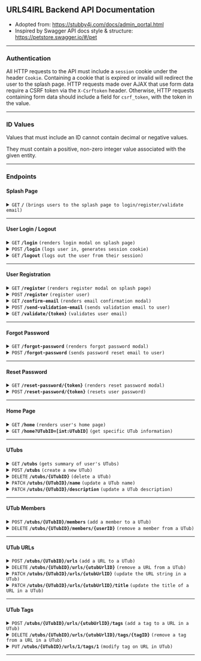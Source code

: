 ## URLS4IRL Backend API Documentation

- Adopted from: https://stubby4j.com/docs/admin_portal.html
- Inspired by Swagger API docs style & structure: https://petstore.swagger.io/#/pet

------------------------------------------------------------------------------------------

### Authentication

All HTTP requests to the API must include a `session` cookie under the header `Cookie`. Containing a cookie that is expired or invalid
will redirect the user to the splash page. HTTP requests made over AJAX that use form data require a CSRF token via the `X-Csrftoken` header.
Otherwise, HTTP requests containing form data should include a field for `csrf_token`, with the token in the value.

------------------------------------------------------------------------------------------

### ID Values

Values that must include an ID cannot contain decimal or negative values.

They must contain a positive, non-zero integer value associated with the given entity.

------------------------------------------------------------------------------------------

### Endpoints

#### Splash Page

<details>
 <summary><code>GET</code> <code><b>/</b></code> <code>(brings users to the splash page to login/register/validate email)</code></summary>

##### Responses

> | http code     | content-type | response  | details |
> |---------------|-----------------------------------|-----------|---------------------------------------------------------|
> | `200`         | `text/html;charset=utf−8` | `Renders the splash page to the user.` | Splash page shown to user. |
> | `302`         | `text/html;charset=utf−8`         | `Redirects user to the /home page.` | User already logged in and email validated. Redirects user to /home page and renders it. |
> | `405`         | `text/html;charset=utf−8`         | None | Invalid HTTP method. |

##### Example cURL

> ```bash
> curl -X GET \
>  https://urls4irl.app/ \
> ```

</details>

------------------------------------------------------------------------------------------

#### User Login / Logout

<details>
 <summary><code>GET</code> <code><b>/login</b></code> <code>(renders login modal on splash page)</code></summary>

##### Responses

> | http code     | content-type                      | response  | details |
> |---------------|-----------------------------------|-----------|---------------------------------------------------------|
> | `200`         | `text/html;charset=utf−8`         | `Register form HTML passed as response.` | Frontend takes HTML and renders in register modal. |
> | `302`         | `text/html;charset=utf−8`         | `Redirects user and renders the email confirmation modal to the user.` | If user logged in but not email validated. |
> | `302`         | `text/html;charset=utf−8`         | `Redirects user to the /home page.` | User already logged in and email validated. Redirects user to /home page and renders it. |
> | `405`         | `text/html;charset=utf−8`         | None | Invalid HTTP method. |

##### Example cURL

> ```bash
> curl -X GET \
>  https://urls4irl.app/login \
> ```

</details>

<details>
 <summary><code>POST</code> <code><b>/login</b></code> <code>(logs user in, generates session cookie)</code></summary>

##### Request Payload

Payload content-type should be `application/x-www-form-urlencoded; charset=utf−8`.

Required form data:
> ```
> username: %username%
> password: %password%
> csrf_token: %csrf_token%
> ```

##### Responses

> | http code     | content-type                      | response  | details |
> |---------------|-----------------------------------|-----------|---------------------------------------------------------|
> | `200`         | `text/html;charset=utf−8`         | `Provides URL to user home page.` | On successful login, sends user to their home page, and generates a session cookie for them. |
> | `400`         | `application/json`                | `See below.` | Form errors within login form. |
> | `401`         | `application/json`                | `See below.` | User has not email validated. |
> | `405`         | `text/html;charset=utf−8`         | None | Invalid HTTP method. |

###### 400 HTTP Code Response Body - Example

Invalid form data sent with the request.

> ```json
> {
>     "status": "Failure",
>     "message": "Unable to login user.",
>     "errorCode": 2,
>     "errors": [ 
>       "username": ["This field is required."],
>       "password": ["This field is required."]
>     ]
> }
> ```

###### 401 HTTP Code Response Body - Example

> ```json
> {
>     "status": "Failure",
>     "message": "An account already exists with that information but the email has not been validated.",
>     "errorCode": 1,
> }
> ```

##### Example cURL

> ```bash
> curl -X POST \
>  https://urls4irl.app/login \
>  -H 'Content-Type: application/x-www-form-urlencoded' \
>  -H 'Cookie: YOUR_COOKIE' \
>  --data-urlencode 'username=USERNAME' \
>  --data-urlencode 'password=PASSWORD' \
>  --data-urlencode 'csrf_token=CSRF_TOKEN'
> ```

</details>

<details>
 <summary><code>GET</code> <code><b>/logout</b></code> <code>(logs out the user from their session)</code></summary>

##### Responses

> | http code     | content-type                      | response  | details |
> |---------------|-----------------------------------|-----------|---------------------------------------------------------|
> | `302`         | `text/html;charset=utf−8`         | `Redirects user to splash page.` | Redirects user to the splash page and removes their session. |
> | `405`         | `text/html;charset=utf−8`         | None | Invalid HTTP method. |

##### Example cURL

> ```bash
> curl -X GET \
>  https://urls4irl.app/logout \
> ```

</details>

------------------------------------------------------------------------------------------

#### User Registration

<details>
 <summary><code>GET</code> <code><b>/register</b></code> <code>(renders register modal on splash page)</code></summary>

##### Responses

> | http code     | content-type                      | response  | details |
> |---------------|-----------------------------------|-----------|---------------------------------------------------------|
> | `200`         | `text/html;charset=utf−8`         | `Register form HTML passed as response.` | Frontend takes HTML and renders in register modal. |
> | `302`         | `text/html;charset=utf−8`         | `Redirects user and renders the email confirmation modal to the user.` | If user logged in but not email validated. |
> | `302`         | `text/html;charset=utf−8`         | `Redirects user to the /home page.` | User already logged in and email validated. Redirects user to /home page and renders it. |
> | `405`         | `text/html;charset=utf−8`         | None | Invalid HTTP method. |

##### Example cURL

> ```bash
> curl -X GET \
>  https://urls4irl.app/register \
> ```

</details>

<details>
 <summary><code>POST</code> <code><b>/register</b></code> <code>(register user)</code></summary>

##### Request Payload

Payload content-type should be `application/x-www-form-urlencoded; charset=utf−8`.

Required form data:
> ```
> username: %username%
> email: %email%
> confirmEmail: %confirm email%
> password: %password%
> confirmPassword: %confirm password%
> csrf_token: %csrf_token%
> ```

##### Responses

> | http code     | content-type                      | response  | details |
> |---------------|-----------------------------------|-----------|---------------------------------------------------------|
> | `201`         | `text/html;charset=utf−8`         | `Renders HTML for email validation modal.` | Once a user is registered, they must be email validated. |
> | `400`         | `application/json`                | `See below.` | Form errors within registration form. |
> | `401`         | `application/json`                | `See below.` | User has already created this account but not email validated. |
> | `405`         | `text/html;charset=utf−8`         | None | Invalid HTTP method. |

###### 400 HTTP Code Response Body - Example

Invalid form data sent with the request.

> ```json
> {
>     "status": "Failure",
>     "message": "Unable to register user.",
>     "errorCode": 2,
>     "errors": [ 
>       "username": ["That username is already taken. Please choose another."],
>       "email": ["This field is required."]
>     ]
> }
> ```

###### 401 HTTP Code Response Body - Example

> ```json
> {
>     "status": "Failure",
>     "message": "An account already exists with that information but the email has not been validated.",
>     "errorCode": 1,
> }
> ```

##### Example cURL

> ```bash
> curl -X POST \
>  https://urls4irl.app/register \
>  -H 'Content-Type: application/x-www-form-urlencoded' \
>  -H 'Cookie: YOUR_COOKIE' \
>  --data-urlencode 'email=EMAIL' \
>  --data-urlencode 'confirmEmail=EMAIL' \
>  --data-urlencode 'username=USERNAME' \
>  --data-urlencode 'password=PASSWORD' \
>  --data-urlencode 'confirmPassword=PASSWORD'
>  --data-urlencode 'csrf_token=CSRF_TOKEN'
> ```

</details>

<details>
 <summary><code>GET</code> <code><b>/confirm-email</b></code> <code>(renders email confirmation modal)</code></summary>

##### Responses

> | http code     | content-type                      | response  | details |
> |---------------|-----------------------------------|-----------|---------------------------------------------------------|
> | `200`         | `text/html;charset=utf−8`         | `Renders HTML for email validation modal.` | Renders the modal to email validate, if user is logged in but not email validated. |
> | `302`         | `text/html;charset=utf−8`         | `Redirects and renders HTML for splash page.` | User has not made an account to confirm an email for. |
> | `302`         | `text/html;charset=utf−8`         | `Redirects user to the /home page.` | User already logged in and email validated. Redirects user to /home page and renders it. |
> | `405`         | `text/html;charset=utf−8`         | None | Invalid HTTP method. |

##### Example cURL

> ```bash
> curl -X GET \
>  https://urls4irl.app/confirm-email \
>  -H 'Cookie: YOUR_COOKIE' \
> ```

</details>

<details>
 <summary><code>POST</code> <code><b>/send-validation-email</b></code> <code>(sends validation email to user)</code></summary>

##### Responses

> | http code     | content-type                      | response  | details |
> |---------------|-----------------------------------|-----------|---------------------------------------------------------|
> | `200`         | `application/json`                | `See below.` | Email sent to user for validation. |
> | `302`         | `text/html;charset=utf−8`         | `Redirects user to the /home page.` | User already logged in and email validated. Redirects user to /home page and renders it. |
> | `400`         | `application/json`                | `See below.` | Error sending email to given address. |
> | `400`         | `application/json`                | `See below.` | Error with Mailjet service. |
> | `404`         | `text/html;charset=utf−8`         | None | User to send email to does not exist. |
> | `405`         | `text/html;charset=utf−8`         | None | Invalid HTTP method. |
> | `429`         | `application/json`                | `See below.` | Too many attempts in an hour, or request done in the past minute. |

###### 200 HTTP Code Response Body - Example

> ```json
> {
>     "status": "Success",
>     "message": "Email sent!",
> }
> ```

###### 400 HTTP Code Response Body - Example

> ```json
> {
>     "status": "Failure",
>     "message": "Email could not be sent.",
>     "errorCode": 3
> }
> ```

###### 400 HTTP Code Response Body - Example

> ```json
> {
>     "status": "Failure",
>     "message": "Error with Mailjet service.",
>     "errorCode": 4
> }
> ```

###### 429 HTTP Code Response Body - Example

> ```json
> {
>     "status": "Failure",
>     "message": "Too many attempts, please wait 1 hour",
>     "errorCode": 1,
> }
> ```

###### 429 HTTP Code Response Body - Example

> ```json
> {
>     "status": "Failure",
>     "message": "4 attempts left, please wait 1 minute before sending another email.",
>     "errorCode": 2,
> }
> ```


##### Example cURL

> ```bash
> curl -X POST \
>  https://urls4irl.app/send-validation-email \
>  -H 'Content-Type: application/x-www-form-urlencoded' \
>  -H 'Cookie: YOUR_COOKIE' \
>  --data-urlencode 'csrf_token=CSRF_TOKEN'
> ```

</details>

<details>
 <summary><code>GET</code> <code><b>/validate/{token}</b></code> <code>(validates user email)</code></summary>

##### Parameters

> | name   |  type      | data type      | description                                          |
> |--------|------------|----------------|------------------------------------------------------|
> | `token` |  required  | string | The JWT that is unique to the user validating their email |

##### Responses

> | http code     | content-type                      | response  | details |
> |---------------|-----------------------------------|-----------|---------------------------------------------------------|
> | `302`         | `text/html;charset=utf−8`         | `Redirects user to the /home page.` | User has been email validated. Redirects user to /home page and renders it. |
> | `400`         | `text/html;charset=utf−8`         | `Renders splash page and email validation modal.` | Token expired. Token has been reset. |
> | `404`         | `text/html;charset=utf−8`         | None | Email validation or user for this token does not exist. |
> | `405`         | `text/html;charset=utf−8`         | None | Invalid HTTP method. |

##### Example cURL

> ```bash
> curl -X GET \
>  https://urls4irl.app/validate/123456789ABCDEFGH 
> ```

</details>

------------------------------------------------------------------------------------------

#### Forgot Password

<details>
 <summary><code>GET</code> <code><b>/forgot-password</b></code> <code>(renders forgot password modal)</code></summary>

##### Responses

> | http code     | content-type                      | response  | details |
> |---------------|-----------------------------------|-----------|---------------------------------------------------------|
> | `200`         | `text/html;charset=utf−8`         | `Renders forgot-password modal.` | Displays the forgot password modal to the user. |
> | `302`         | `text/html;charset=utf−8`         | `Redirects and renders HTML for splash page.` | User has not validated their email. |
> | `302`         | `text/html;charset=utf−8`         | `Redirects user to the /home page.` | User already logged in and email validated. Redirects user to /home page and renders it. |
> | `405`         | `text/html;charset=utf−8`         | None | Invalid HTTP method. |

##### Example cURL

> ```bash
> curl -X GET \
>  https://urls4irl.app/forgot-password \
>  -H 'Cookie: YOUR_COOKIE' \
> ```

</details>

<details>
 <summary><code>POST</code> <code><b>/forgot-password</b></code> <code>(sends password reset email to user)</code></summary>

##### Request Payload

Payload content-type should be `application/x-www-form-urlencoded; charset=utf−8`.

Required form data:
> ```
> email: %email%
> csrf_token: %csrf_token%
> ```

##### Responses

> | http code     | content-type                      | response  | details |
> |---------------|-----------------------------------|-----------|---------------------------------------------------------|
> | `200`         | `application/json`                | `See below` | Assuming the email was found in the database and was already validated, a reset-password email is sent. |
> | `400`         | `application/json`                | `See below` | Error with Mailjet service. |
> | `401`         | `application/json`                | `See below` | Error in the form data user sent. |
> | `404`         | `application/json`                | `See below` | Unexpected error occurred processing forgot password. |
> | `405`         | `text/html;charset=utf−8`         | None | Invalid HTTP method. |

###### 200 HTTP Code Response Body

To not indicate to the user whether a given email or account already exists, the 200 HTTP response is sent even if an invalid 
or missing email is provided. However, the reset-password email is only sent if the email is validated and exists within the database.

> ```json
> {
>     "status": "Success",
>     "message": "If you entered a valid email, you should receive a reset password link soon."
> }
> ```

###### 400 HTTP Code Response Body - Example

> ```json
> {
>     "status": "Failure",
>     "message": "Error with Mailjet service.",
>     "errorCode": 3
> }
> ```

###### 401 HTTP Code Response Body

> ```json
> {
>     "status": "Failure",
>     "message": "Email is not valid.",
>     "errors": [
>         "email": ["Invalid email address".],
>     ],
>     "errorCode": 1
> }
> ```

###### 404 HTTP Code Response Body

> ```json
> {
>     "status": "Failure",
>     "message": "Something went wrong.",
>     "errorCode": 2
> }
> ```

##### Example cURL

> ```bash
> curl -X POST \
>  https://urls4irl.app/forgot-password \
>  -H 'Content-Type: application/x-www-form-urlencoded' \
>  -H 'Cookie: YOUR_COOKIE' \
>  --data-urlencode 'email=EMAIL'
>  --data-urlencode 'csrf_token=CSRF_TOKEN'
> ```

</details>

------------------------------------------------------------------------------------------

#### Reset Password

<details>
 <summary><code>GET</code> <code><b>/reset-password/{token}</b></code> <code>(renders reset password modal)</code></summary>

##### Parameters

> | name   |  type      | data type      | description                                          |
> |--------|------------|----------------|------------------------------------------------------|
> | `token` |  required  | string | The JWT that is unique to the user resetting their password |

##### Responses

> | http code     | content-type                      | response  | details |
> |---------------|-----------------------------------|-----------|---------------------------------------------------------|
> | `200`         | `text/html;charset=utf−8`         | `Renders reset-password modal.` | Displays the reset password modal to the user. |
> | `302`         | `text/html;charset=utf−8`         | `Redirects and renders HTML for splash page.` | Token expired. |
> | `404`         | `text/html;charset=utf−8`         | None | Invalid token, invalid user, user not email authenticated. |
> | `405`         | `text/html;charset=utf−8`         | None | Invalid HTTP method. |

##### Example cURL

> ```bash
> curl -X GET \
>  https://urls4irl.app/reset-password/123456789ABCDEFGH \
> ```

</details>

<details>
 <summary><code>POST</code> <code><b>/reset-password/{token}</b></code> <code>(resets user password)</code></summary>

##### Parameters

> | name   |  type      | data type      | description                                          |
> |--------|------------|----------------|------------------------------------------------------|
> | `token` |  required  | string | The JWT that is unique to the user resetting their password |

##### Request Payload

Payload content-type should be `application/x-www-form-urlencoded; charset=utf−8`.

Required form data:
> ```
> newPassword: %new_password%
> confirmNewPassword: %confirm_new_password%
> csrf_token: %csrf_token%
> ```

##### Responses

> | http code     | content-type                      | response  | details |
> |---------------|-----------------------------------|-----------|---------------------------------------------------------|
> | `200`         | `application/json`                | `See below` | Password successfully reset. |
> | `400`         | `application/json`                | `See below` | Password and confirm password must be identical . |
> | `404`         | `application/json`                | `See below` | Unexpected error occurred processing reset password. |
> | `405`         | `text/html;charset=utf−8`         | None | Invalid HTTP method. |

###### 200 HTTP Code Response Body

> ```json
> {
>     "status": "Success",
>     "message": "Password reset."
> }
> ```

###### 400 HTTP Code Response Body - Example

> ```json
> {
>     "status": "Failure",
>     "message": "Could not reset the password.",
>     "errors": [
>         "confirmNewPassword": ["Passwords are not identical."],
>     ],
>     "errorCode": 1
> }
> ```

###### 404 HTTP Code Response Body

> ```json
> {
>     "status": "Failure",
>     "message": "Something went wrong.",
>     "errorCode": 2
> }
> ```

##### Example cURL

> ```bash
> curl -X POST \
>  https://urls4irl.app/reset-password/ABCDEFGH123456789 \
>  -H 'Content-Type: application/x-www-form-urlencoded' \
>  -H 'Cookie: YOUR_COOKIE' \
>  --data-urlencode 'newPassword=PASSWORD'
>  --data-urlencode 'confirmNewPassword=PASSWORD'
>  --data-urlencode 'csrf_token=CSRF_TOKEN'
> ```

</details>

------------------------------------------------------------------------------------------

#### Home Page

<details>
 <summary><code>GET</code> <code><b>/home</b></code> <code>(renders user's home page)</code></summary>

##### Responses

> | http code     | content-type                      | response  | details |
> |---------------|-----------------------------------|-----------|---------------------------------------------------------|
> | `200`         | `text/html;charset=utf−8`         | `Renders user's home page, with below JSON embedded.` | Displays the user's home page, with selectable UTubs. |
> | `302`         | `text/html;charset=utf−8`         | `Redirects and renders HTML for splash page.` | User not email authenticated or not logged in. |
> | `404`         | `text/html;charset=utf−8`         | None | Unknown error occurred. |
> | `405`         | `text/html;charset=utf−8`         | None | Invalid HTTP method. |

###### 200 HTTP Code JSON Included in HTML Body

The HTML body on a 200 response contains the following JSON.

> ```json
> [
>     {
>         "id": 1,
>         "name": "utub2"
>     },
>     {
>         "id": 2,
>         "name": "utub1"
>     }
> ]
> ```

##### Example cURL

> ```bash
> curl -X GET \
>  https://urls4irl.app/home \
>  -H 'Cookie: YOUR_COOKIE' \
> ```

</details>
<details>
 <summary><code>GET</code> <code><b>/home?UTubID=[int:UTubID]</b></code> <code>(get specific UTub information)</code></summary>

##### Parameters

> | name   |  type      | data type      | description                                          |
> |--------|------------|----------------|------------------------------------------------------|
> | `UTubID` |  required  | int ($int64) | The unique ID of the requested UTub |

##### Responses

> | http code     | content-type                      | response  | details |
> |---------------|-----------------------------------|-----------|---------------------------------------------------------|
> | `200`         | `application/json`                | `See below.` | Successful retrieval of individual UTub data. |
> | `302`         | `text/html;charset=utf−8`         | `Redirects and renders HTML for splash page.` | User not email authenticated or not logged in. |
> | `404`         | `text/html;charset=utf−8`         | None | Could not find associated UTub, or user not in requested UTub. |
> | `405`         | `text/html;charset=utf−8`         | None | Invalid HTTP method. |

###### 200 HTTP Code Response Body

> ```json
> {
>     "id": 1,
>     "name": "My UTub",
>     "createdByUserID": 1, 
>     "isCreator": false,
>     "createdAt": "04/04/2024 04:04:04",
>     "description": "Here lies the description",
>     "members": [
>         {
>             "id": 1,
>             "username": "member1"
>         },
>         {
>             "id": 2,
>             "username": "member2"
>         }
>     ],
>     "urls": [
>         {
>             "utubUrlID": 1,
>             "urlString": "https://urls4irl.app",
>             "urlTagIDs": [1, 2, 3],
>             "canDelete": true,           // Can only delete if UTub creator, or adder of URL  
>             "urlTitle": "Title for URL",
>         },
>         {
>             "utubUrlID": 2,
>             "urlString": "https://www.github.com",
>             "urlTagIDs": [2, 3],
>             "canDelete": false,             
>             "urlTitle": "Title for URL",
>         }
>     ],
>     "tags": [
>         {
>             "id": 1,
>             "tagString": "funny",
>         },
>         {
>             "id": 2,
>             "tagString": "nice",
>         },
>         {
>             "id": 3,
>             "tagString": "helpful",
>         }
>     ]
> }
> ```

##### Example cURL

> ```bash
> curl -X GET \
>  https://urls4irl.app/home?UTubID=1 \
>  -H 'Cookie: YOUR_COOKIE' \
> ```

</details>

------------------------------------------------------------------------------------------

#### UTubs

<details>
 <summary><code>GET</code> <code><b>/utubs</b></code> <code>(gets summary of user's UTubs)</code></summary>

##### Responses

> | http code     | content-type                      | response  | details |
> |---------------|-----------------------------------|-----------|---------------------------------------------------------|
> | `200`         | `application/json`                | `See below.` | Returns summary of user's UTubs in JSON format. |
> | `302`         | `text/html;charset=utf−8`         | `Redirects and renders HTML for splash page.` | User not email authenticated or not logged in. |
> | `404`         | `text/html;charset=utf−8`         | None | Unknown error occurred. |
> | `405`         | `text/html;charset=utf−8`         | None | Invalid HTTP method. |

###### 200 HTTP Code Response Body

> ```json
> [
>     {
>         "id": 1,
>         "name": "utub2"
>     },
>     {
>         "id": 2,
>         "name": "utub1"
>     }
> ]
> ```

##### Example cURL

> ```bash
> curl -X GET \
>  https://urls4irl.app/utubs \
>  -H 'Cookie: YOUR_COOKIE' \
> ```

</details>

<details>
 <summary><code>POST</code> <code><b>/utubs</b></code> <code>(create a new UTub)</code></summary>

##### Request Payload

Payload content-type should be `application/x-www-form-urlencoded; charset=utf−8`.

Required form data:
> ```
> utubName: %NewUTubName%
> utubDescription: %UTubDescription%
> csrf_token: %csrf_token%
> ```

##### Responses

> | http code     | content-type                      | response  | details |
> |---------------|-----------------------------------|-----------|---------------------------------------------------------|
> | `200`         | `application/json`                | `See below.` | Successfully added a new UTub. |
> | `302`         | `text/html;charset=utf−8`         | `Redirects and renders HTML for splash page.` | User not email authenticated or not logged in. |
> | `400`         | `application/json`                | `See below.` | Form errors in making the new UTub. |
> | `404`         | `application/json`                | `See below.` | Unable to process the form. |
> | `404`         | `text/html;charset=utf−8`         | None | Unknown error occurred. |
> | `405`         | `text/html;charset=utf−8`         | None | Invalid HTTP method. |

###### 200 HTTP Code Response Body

> ```json
> {
>     "status": "Success",
>     "utubID": 1,
>     "utubName": "UTub 1",
>     "utubDescription": "My first UTub",
>     "utubCreatorID": 1,
> }
> ```

###### 400/404 HTTP Code Response Body

Invalid form data sent with the request.

> ```json
> {
>     "status": "Failure",
>     "message": "Unable to make a UTub with that information.",
>     "errorCode": 1,
>     "errors": {
>         "utubName": ["This field is required."],
>     },
> }
> ```

###### 404 HTTP Code Response Body

> ```json
> {
>     "status": "Failure",
>     "message": "Unable to make a UTub with that information.",
>     "errorCode": 2,
> }
> ```

##### Example cURL

> ```bash
> curl -X POST \
>  https://urls4irl.app/utubs \
>  -H 'Content-Type: application/x-www-form-urlencoded' \
>  -H 'Cookie: YOUR_COOKIE' \
>  --data-urlencode 'utubName=UTub Name'
>  --data-urlencode 'utubDescription=UTub Description'
>  --data-urlencode 'csrf_token=CSRF_TOKEN'
> ```

</details>
<details>
 <summary><code>DELETE</code> <code><b>/utubs/{UTubID}</b></code> <code>(delete a UTub)</code></summary>

##### Parameters

> | name   |  type      | data type      | description                                          |
> |--------|------------|----------------|------------------------------------------------------|
> | `UTubID` |  required  | int ($int64) | The unique ID of the UTub to delete |

##### Responses

> | http code     | content-type                      | response  | details |
> |---------------|-----------------------------------|-----------|---------------------------------------------------------|
> | `200`         | `application/json`                | `See below.` | Successfully deleted a UTub. |
> | `302`         | `text/html;charset=utf−8`         | `Redirects and renders HTML for splash page.` | User not email authenticated or not logged in. |
> | `403`         | `application/json`                | `See below.` | User must be creator of UTub to delete UTub. |
> | `404`         | `text/html;charset=utf−8`         | None | Unable to find UTub. |
> | `405`         | `text/html;charset=utf−8`         | None | Invalid HTTP method. |

###### 200 HTTP Code Response Body

> ```json
> {
>     "status": "Success",
>     "message": "UTub deleted.",
>     "utubID": 1,
>     "utubName": "UTub 1",
>     "utubDescription": "My first UTub"
> }
> ```

###### 403 HTTP Code Response Body

> ```json
> {
>     "status": "Failure",
>     "message": "Not authorized.",
> }
> ```

##### Example cURL

> ```bash
> curl -X DELETE \
>  https://urls4irl.app/utubs/1 \
>  -H 'Cookie: YOUR_COOKIE' \
> ```

</details>
<details>
 <summary><code>PATCH</code> <code><b>/utubs/{UTubID}/name</b></code> <code>(update a UTub name)</code></summary>

##### Parameters

> | name   |  type      | data type      | description                                          |
> |--------|------------|----------------|------------------------------------------------------|
> | `UTubID` |  required  | int ($int64) | The unique ID of the UTub to update |

##### Request Payload

Payload content-type should be `application/x-www-form-urlencoded; charset=utf−8`.

Required form data:
> ```
> utubName: %NewUTubName%
> csrf_token: %csrf_token%
> ```

##### Responses

> | http code     | content-type                      | response  | details |
> |---------------|-----------------------------------|-----------|---------------------------------------------------------|
> | `200`         | `application/json`                | `See below.` | Successfully modified a UTub name. |
> | `302`         | `text/html;charset=utf−8`         | `Redirects and renders HTML for splash page.` | User not email authenticated or not logged in. |
> | `400`         | `application/json`                | `See below.` | Form errors when processing new UTub name. |
> | `403`         | `application/json`                | `See below.` | User must be creator of UTub to modify UTub. |
> | `404`         | `application/json`                | `See below.` | Unable to process the form. |
> | `404`         | `text/html;charset=utf−8`         | None | Unable to find UTub. |
> | `405`         | `text/html;charset=utf−8`         | None | Invalid HTTP method. |

###### 200 HTTP Code Response Body

> ```json
> {
>     "status": "Success",
>     "utubID": 1,
>     "utubName": "New UTub Name",
> }
> ```

###### 400 HTTP Code Response Body

Invalid form data sent with the request.

> ```json
> {
>     "status": "Failure",
>     "message": "Unable to modify UTub name.",
>     "errorCode": 2,
>     "errors": {
>         "name": ["This field is required."],
>     },
> }
> ```

###### 403 HTTP Code Response Body

> ```json
> {
>     "status": "Failure",
>     "message": "Not authorized.",
>     "errorCode": 1
> }
> ```

###### 404 HTTP Code Response Body

> ```json
> {
>     "status": "Failure",
>     "message": "Unable to modify UTub name.",
>     "errorCode": 3,
> }
> ```

##### Example cURL

> ```bash
> curl -X PATCH \
>  https://urls4irl.app/utubs/1/name \
>  -H 'Content-Type: application/x-www-form-urlencoded' \
>  -H 'Cookie: YOUR_COOKIE' \
>  --data-urlencode 'name=UTub Name'
>  --data-urlencode 'csrf_token=CSRF_TOKEN'
> ```

</details>
<details>
 <summary><code>PATCH</code> <code><b>/utubs/{UTubID}/description</b></code> <code>(update a UTub description)</code></summary>

##### Parameters

> | name   |  type      | data type      | description                                          |
> |--------|------------|----------------|------------------------------------------------------|
> | `UTubID` |  required  | int ($int64) | The unique ID of the UTub to update |

##### Request Payload

Payload content-type should be `application/x-www-form-urlencoded; charset=utf−8`.

Required form data:
> ```
> utubDescription: %NewUTubDescription%
> csrf_token: %csrf_token%
> ```

##### Responses

> | http code     | content-type                      | response  | details |
> |---------------|-----------------------------------|-----------|---------------------------------------------------------|
> | `200`         | `application/json`                | `See below.` | Successfully modified the UTub description. |
> | `302`         | `text/html;charset=utf−8`         | `Redirects and renders HTML for splash page.` | User not email authenticated or not logged in. |
> | `400`         | `application/json`                | `See below.` | Form errors when processing new UTub description. |
> | `403`         | `application/json`                | `See below.` | User must be creator of UTub to modify UTub. |
> | `404`         | `application/json`                | `See below.` | Unable to process the form. |
> | `404`         | `text/html;charset=utf−8`         | None | Unable to find UTub. |
> | `405`         | `text/html;charset=utf−8`         | None | Invalid HTTP method. |

###### 200 HTTP Code Response Body

> ```json
> {
>     "status": "Success",
>     "utubID": 1,
>     "utubDescription": "My first UTub"
> }
> ```

###### 400 HTTP Code Response Body

Indicates a missing form field in the payload content.

> ```json
> {
>     "status": "Failure",
>     "message": "Unable to modify UTub description.",
>     "errorCode": 2,
> }
> ```

###### 400 HTTP Code Response Body

Invalid form data sent with the request.

> ```json
> {
>     "status": "Failure",
>     "message": "Unable to modify UTub description.",
>     "errorCode": 3,
>     "errors": {
>         "name": ["Field cannot be longer than 500 characters."],
>     },
> }
> ```

###### 403 HTTP Code Response Body

> ```json
> {
>     "status": "Failure",
>     "message": "Not authorized.",
>     "errorCode": 1
> }
> ```

###### 404 HTTP Code Response Body

> ```json
> {
>     "status": "Failure",
>     "message": "Unable to modify UTub description.",
>     "errorCode": 4,
> }
> ```

##### Example cURL

> ```bash
> curl -X PATCH \
>  https://urls4irl.app/utubs/1/description \
>  -H 'Content-Type: application/x-www-form-urlencoded' \
>  -H 'Cookie: YOUR_COOKIE' \
>  --data-urlencode 'description=UTub Description'
>  --data-urlencode 'csrf_token=CSRF_TOKEN'
> ```

</details>

------------------------------------------------------------------------------------------

#### UTub Members

<details>
 <summary><code>POST</code> <code><b>/utubs/{UTubID}/members</b></code> <code>(add a member to a UTub)</code></summary>

##### Parameters

> | name   |  type      | data type      | description                                          |
> |--------|------------|----------------|------------------------------------------------------|
> | `UTubID` |  required  | int ($int64) | The unique ID of the UTub to add a member to |

##### Request Payload

Payload content-type should be `application/x-www-form-urlencoded; charset=utf−8`.

Required form data:
> ```
> username: %newMemberName%
> csrf_token: %csrf_token%
> ```


##### Responses

> | http code     | content-type                      | response  | details |
> |---------------|-----------------------------------|-----------|---------------------------------------------------------|
> | `200`         | `application/json`                | `See below.` | Successfully added a member to the UTub. |
> | `302`         | `text/html;charset=utf−8`         | `Redirects and renders HTML for splash page.` | User not email authenticated or not logged in. |
> | `400`         | `application/json`                | `See below.` | Form errors in adding member, or member already in UTub. |
> | `403`         | `application/json`                | `See below.` | Only UTub creators can add members to UTub. |
> | `404`         | `application/json`                | `See below.` | Unable to process the form. |
> | `404`         | `text/html;charset=utf−8`         | None | Unable to find UTub or member. |
> | `405`         | `text/html;charset=utf−8`         | None | Invalid HTTP method. |

###### 200 HTTP Code Response Body

> ```json
> {
>     "status": "Success",
>     "message": "Member added.",
>     "utubID": 1,
>     "member": {
>         "id": 1,
>         "username": "BobJoe"
>     },
> }
> ```

###### 400 HTTP Code Response Body

> ```json
> {
>     "status": "Failure",
>     "message": "Member already in UTub.",
>     "errorCode": 2,
> }
> ```

###### 400 HTTP Code Response Body

Indicates missing or invalid form data sent with the request.

> ```json
> {
>     "status": "Failure",
>     "message": "Unable to add that member to this UTub.",
>     "errorCode": 3,
>     "errors": {
>         "username": ["This field is required."],
>     },
> }
> ```

###### 403 HTTP Code Response Body

> ```json
> {
>     "status": "Failure",
>     "message": "Not authorized.",
>     "errorCode": 1,
> }
> ```

###### 404 HTTP Code Response Body

> ```json
> {
>     "status": "Failure",
>     "message": "Unable to add that member to this UTub.",
>     "errorCode": 4,
> }
> ```

##### Example cURL

> ```bash
> curl -X POST \
>  https://urls4irl.app/utubs/1/members \
>  -H 'Content-Type: application/x-www-form-urlencoded' \
>  -H 'Cookie: YOUR_COOKIE' \
>  --data-urlencode 'username=UTub Name'
>  --data-urlencode 'csrf_token=CSRF_TOKEN'
> ```

</details>

<details>
 <summary><code>DELETE</code> <code><b>/utubs/{UTubID}/members/{userID}</b></code> <code>(remove a member from a UTub)</code></summary>

##### Parameters

> | name   |  type      | data type      | description                                          |
> |--------|------------|----------------|------------------------------------------------------|
> | `UTubID` |  required  | int ($int64) | The unique ID of the UTub to add a member to |
> | `userID` |  required  | int ($int64) | The unique ID of the User being removed |

##### Responses

> | http code     | content-type                      | response  | details |
> |---------------|-----------------------------------|-----------|---------------------------------------------------------|
> | `200`         | `application/json`                | `See below.` | Successfully removed a member from the UTub. |
> | `302`         | `text/html;charset=utf−8`         | `Redirects and renders HTML for splash page.` | User not email authenticated or not logged in. |
> | `400`         | `application/json`                | `See below.` | UTub creator cannot remove themselves. |
> | `403`         | `application/json`                | `See below.` | Only UTub creators can remove other members. Members can remove themselves. |
> | `404`         | `application/json`                | `See below.` | Requested member to remove not in requested UTub. |
> | `404`         | `text/html;charset=utf−8`         | None | Unable to find UTub or member. |
> | `405`         | `text/html;charset=utf−8`         | None | Invalid HTTP method. |

###### 200 HTTP Code Response Body

> ```json
> {
>     "status": "Success",
>     "message": "Member removed.",
>     "utubID": 1,
>     "member": {
>         "id": 1,
>         "username": "BobJoe"
>     },
> }
> ```

###### 400 HTTP Code Response Body

> ```json
> {
>     "status": "Failure",
>     "message": "UTub creator cannot remove themselves.",
>     "errorCode": 1,
> }
> ```

###### 403 HTTP Code Response Body

> ```json
> {
>     "status": "Failure",
>     "message": "Not allowed to remove a member from this UTub.",
>     "errorCode": 2,
> }
> ```

###### 404 HTTP Code Response Body

> ```json
> {
>     "status": "Failure",
>     "message": "Member does not exist or not found in this UTub.",
>     "errorCode": 3,
> }
> ```

##### Example cURL

> ```bash
> curl -X DELETE \
>  https://urls4irl.app/utubs/1/members/2 \
>  -H 'Cookie: YOUR_COOKIE' \
> ```

</details>

------------------------------------------------------------------------------------------

#### UTub URLs

<details>
 <summary><code>POST</code> <code><b>/utubs/{UTubID}/urls</b></code> <code>(add a URL to a UTub)</code></summary>

##### Parameters

> | name   |  type      | data type      | description                                          |
> |--------|------------|----------------|------------------------------------------------------|
> | `UTubID` |  required  | int ($int64) | The unique ID of the UTub containing the URL |

##### Request Payload

Payload content-type should be `application/x-www-form-urlencoded; charset=utf−8`.

Required form data:
> ```
> urlString: %www.google.com%
> urlTitle: %This is google%
> csrf_token: %csrf_token%
> ```

##### Responses

> | http code     | content-type                      | response  | details |
> |---------------|-----------------------------------|-----------|---------------------------------------------------------|
> | `200`         | `application/json`                | `See below.` | Successfully added a URL to a UTub. |
> | `302`         | `text/html;charset=utf−8`         | `Redirects and renders HTML for splash page.` | User not email authenticated or not logged in. |
> | `400`         | `application/json`                | `See below.` | URL unable to be validated, or already in UTub, or form errors. |
> | `403`         | `application/json`                | `See below.` | Requesting user not in the requested UTub. |
> | `404`         | `application/json`                | `See below.` | Unable to process the form. |
> | `404`         | `text/html;charset=utf−8`         | None | Unable to find requested UTub. |
> | `405`         | `text/html;charset=utf−8`         | None | Invalid HTTP method. |

###### 200 HTTP Code Response Body

> ```json
> {
>     "status": "Success",
>     "message": "New URL created and added to UTub." or "URL added to UTub.",
>     "utubID": 1,
>     "addedByUserID": 1, 
>     "URL": {
>         "urlString": "https://urls4irl.app/",
>         "utubUrlID": 1,
>         "urlTitle": "This is my home page!",
>     }
> }
> ```

###### 400 HTTP Code Response Body

Indicates the URL could not be validated.

> ```json
> {
>     "status": "Failure",
>     "message": "Unable to validate this URL.",
>     "details": "Message describing the connection error.",
>     "errorCode": 2,
> }
> ```

###### 400 HTTP Code Response Body

> ```json
> {
>     "status": "Failure",
>     "message": "URL already in UTub.",
>     "errorCode": 3,
> }
> ```

###### 400 HTTP Code Response Body

Indicates form errors with adding this URL to this UTub.

> ```json
> {
>     "status": "Failure",
>     "message": "Unable to add this URL, please check inputs.",
>     "errorCode": 4,
>     "errors": {
>         "urlString": ["This field is required."],
>         "urlTitle": ["This field is required."],
>     }
> }
> ```

###### 403 HTTP Code Response Body

> ```json
> {
>     "status": "Failure",
>     "message": "Unable to add this URL.",
>     "errorCode": 1,
> }
> ```

###### 404 HTTP Code Response Body

> ```json
> {
>     "status": "Failure",
>     "message": "Unable to add this URL.",
>     "errorCode": 5,
> }
> ```

##### Example cURL

> ```bash
> curl -X POST \
>  https://urls4irl.app/utubs/1/urls \
>  -H 'Content-Type: application/x-www-form-urlencoded' \
>  -H 'Cookie: YOUR_COOKIE' \
>  --data-urlencode 'urlString=urls4irl.app'
>  --data-urlencode 'urlTitle=My home page'
>  --data-urlencode 'csrf_token=CSRF_TOKEN'
> ```

</details>
<details>
 <summary><code>DELETE</code> <code><b>/utubs/{UTubID}/urls/{utubUrlID}</b></code> <code>(remove a URL from a UTub)</code></summary>

##### Parameters

> | name   |  type      | data type      | description                                          |
> |--------|------------|----------------|------------------------------------------------------|
> | `UTubID` |  required  | int ($int64) | The unique ID of the UTub containing the URL |
> | `utubUrlID` |  required  | int ($int64) | The unique ID of the Utub-URL to remove from the UTub |

##### Responses

> | http code     | content-type                      | response  | details |
> |---------------|-----------------------------------|-----------|---------------------------------------------------------|
> | `200`         | `application/json`                | `See below.` | Successfully removed URL from UTub. |
> | `302`         | `text/html;charset=utf−8`         | `Redirects and renders HTML for splash page.` | User not email authenticated or not logged in. |
> | `403`         | `application/json`                | `See below.` | User must be creator of UTub or adder of URL to remove a given URL. |
> | `404`         | `text/html;charset=utf−8`         | None | Unable to find UTub, or URL in UTub. |
> | `405`         | `text/html;charset=utf−8`         | None | Invalid HTTP method. |

###### 200 HTTP Code Response Body

> ```json
> {
>     "status": "Success",
>     "message": "URL removed from this UTub.",
>     "utubID": 1,
>     "URL": {
>         "urlString": "https://urls4irl.app/",
>         "utubUrlID": 1,
>         "urlTitle": "This is my home page!",
>     },
>     "tags": [
>       {
>           "id": 1,
>           "tagInUTub": true       // Whether this tag still exists in the UTub
>       },
>       {
>           "id": 2,
>           "tagInUTub": false
>       },
>     ] 
> }
> ```

###### 403 HTTP Code Response Body

> ```json
> {
>     "status": "Failure",
>     "message": "Unable to remove this URL.",
> }
> ```

##### Example cURL

> ```bash
> curl -X DELETE \
>  https://urls4irl.app/utubs/1/urls/1 \
>  -H 'Cookie: YOUR_COOKIE' \
> ```

</details>
<details>
 <summary><code>PATCH</code> <code><b>/utubs/{UTubID}/urls/{utubUrlID}</b></code> <code>(update the URL string in a UTub)</code></summary>

##### Parameters

> | name   |  type      | data type      | description                                          |
> |--------|------------|----------------|------------------------------------------------------|
> | `UTubID` |  required  | int ($int64) | The unique ID of the UTub containing the URL |
> | `utubUrlID` |  required  | int ($int64) | The unique ID of the UTub-URL to modify |

##### Request Payload

Payload content-type should be `application/x-www-form-urlencoded; charset=utf−8`.

Required form data:
> ```
> urlString: %New URL String%
> csrf_token: %csrf_token%
> ```

##### Responses

> | http code     | content-type                      | response  | details |
> |---------------|-----------------------------------|-----------|---------------------------------------------------------|
> | `200`         | `application/json`                | `See below.` | Successfully modified the URL string, or no change. |
> | `302`         | `text/html;charset=utf−8`         | `Redirects and renders HTML for splash page.` | User not email authenticated or not logged in. |
> | `400`         | `application/json`                | `See below.` | Form errors, or unable to validate URL. |
> | `403`         | `application/json`                | `See below.` | User must be creator of UTub or adder of URL to modify URL. |
> | `404`         | `application/json`                | `See below.` | Unable to process the form. |
> | `404`         | `text/html;charset=utf−8`         | None | Unable to find UTub, or URL in UTub. |
> | `405`         | `text/html;charset=utf−8`         | None | Invalid HTTP method. |

###### 200 HTTP Code Response Body

> ```json
> {
>     "status": "Success" or "No change",
>     "message": "URL modified." or "URL not modified",
>     "URL": {
>         "utubUrlID": 1,
>         "urlString": "https://www.google.com",
>         "urlTagIDs": [1, 2, 3],                   // Array of tag IDs associated with this URL in UTub
>     }
> }
> ```

###### 400 HTTP Code Response Body

`urlString` cannot contain only whitespace or an empty field.

> ```json
> {
>     "status": "Failure",
>     "message": "URL cannot be empty.",
>     "errorCode": 2,
> }
> ```

###### 400 HTTP Code Response Body

Unable to validate the given URL.

> ```json
> {
>     "status": "Failure",
>     "message": "Unable to validate this URL.",
>     "details": "Message describing the connection error.",
>     "errorCode": 3,
> }
> ```

###### 400 HTTP Code Response Body

Indicates missing or invalid form data sent in the request.

> ```json
> {
>     "status": "Failure",
>     "message": "Unable to update, please check inputs.",
>     "errorCode": 4,
>     "errors": {
>         "urlString": ["This field is required."],
>     }
> }
> ```

###### 403 HTTP Code Response Body

> ```json
> {
>     "status": "Failure",
>     "message": "Unable to modify this URL.",
>     "errorCode": 1
> }
> ```

###### 404 HTTP Code Response Body

> ```json
> {
>     "status": "Failure",
>     "message": "Unable to update, please check inputs.",
>     "errorCode": 5,
> }
> ```

##### Example cURL

> ```bash
> curl -X PATCH \
>  https://urls4irl.app/utubs/1/urls/1 \
>  -H 'Content-Type: application/x-www-form-urlencoded' \
>  -H 'Cookie: YOUR_COOKIE' \
>  --data-urlencode 'urlString=www.google.com'
>  --data-urlencode 'csrf_token=CSRF_TOKEN'
> ```

</details>

<details>
 <summary><code>PATCH</code> <code><b>/utubs/{UTubID}/urls/{utubUrlID}/title</b></code> <code>(update the title of a URL in a UTub)</code></summary>

##### Parameters

> | name   |  type      | data type      | description                                          |
> |--------|------------|----------------|------------------------------------------------------|
> | `UTubID` |  required  | int ($int64) | The unique ID of the UTub containing the URL |
> | `utubUrlID` |  required  | int ($int64) | The unique ID of the UTub-URL with the title to modify |

##### Request Payload

Payload content-type should be `application/x-www-form-urlencoded; charset=utf−8`.

Required form data:
> ```
> urlTitle: %New URL Title%
> csrf_token: %csrf_token%
> ```

##### Responses

> | http code     | content-type                      | response  | details |
> |---------------|-----------------------------------|-----------|---------------------------------------------------------|
> | `200`         | `application/json`                | `See below.` | Successfully modified the URL title, or no change. |
> | `302`         | `text/html;charset=utf−8`         | `Redirects and renders HTML for splash page.` | User not email authenticated or not logged in. |
> | `400`         | `application/json`                | `See below.` | Form errors with modifying URL title. |
> | `403`         | `application/json`                | `See below.` | User must be creator of UTub or adder of URL to modify title of URL. |
> | `404`         | `application/json`                | `See below.` | Unable to process the form. |
> | `404`         | `text/html;charset=utf−8`         | None | Unable to find UTub, or URL in UTub. |
> | `405`         | `text/html;charset=utf−8`         | None | Invalid HTTP method. |

###### 200 HTTP Code Response Body

> ```json
> {
>     "status": "Success" or "No change",
>     "message": "URL title was modified." or "URL title not modified",
>     "URL": {
>         "utubUrlID": 1,
>         "urlTitle": "This is google.",
>         "urlTagIDs": [1, 2, 3],                   // Array of tag IDs associated with this URL in UTub
>     }
> }
> ```

###### 400 HTTP Code Response Body

Indicates missing form data sent in the request.

> ```json
> {
>     "status": "Failure",
>     "message": "Unable to update, please check inputs.",
>     "errorCode": 2,
>     "errors": {
>         "urlTitle": ["This field is required."],
>     }
> }
> ```

###### 400 HTTP Code Response Body

Indicates invalid form data sent in the request.

> ```json
> {
>     "status": "Failure",
>     "message": "Unable to update, please check inputs.",
>     "errorCode": 3,
>     "errors": {
>         "urlTitle": ["Field cannot be longer than 140 characters."],
>     }
> }
> ```

###### 403 HTTP Code Response Body

> ```json
> {
>     "status": "Failure",
>     "message": "Unable to modify this URL.",
>     "errorCode": 1
> }
> ```

###### 404 HTTP Code Response Body

> ```json
> {
>     "status": "Failure",
>     "message": "Unable to update, please check inputs.",
>     "errorCode": 4,
> }
> ```

##### Example cURL

> ```bash
> curl -X PATCH \
>  https://urls4irl.app/utubs/1/urls/1/title \
>  -H 'Content-Type: application/x-www-form-urlencoded' \
>  -H 'Cookie: YOUR_COOKIE' \
>  --data-urlencode 'urlTitle=New URL title'
>  --data-urlencode 'csrf_token=CSRF_TOKEN'
> ```

</details>

------------------------------------------------------------------------------------------

#### UTub Tags

<details>
 <summary><code>POST</code> <code><b>/utubs/{UTubID}/urls/{utubUrlID}/tags</b></code> <code>(add a tag to a URL in a UTub)</code></summary>

##### Parameters

> | name   |  type      | data type      | description                                          |
> |--------|------------|----------------|------------------------------------------------------|
> | `UTubID` |  required  | int ($int64) | The unique ID of the UTub containing the URL |
> | `utubUrlID` |  required  | int ($int64) | The unique ID of the UTub-URL to add the tag to |

##### Request Payload

Payload content-type should be `application/x-www-form-urlencoded; charset=utf−8`.

Required form data:
> ```
> tagString: %Tag Here%
> csrf_token: %csrf_token%
> ```

##### Responses

> | http code     | content-type                      | response  | details |
> |---------------|-----------------------------------|-----------|---------------------------------------------------------|
> | `200`         | `application/json`                | `See below.` | Successfully added a tag to a URL to a UTub. |
> | `302`         | `text/html;charset=utf−8`         | `Redirects and renders HTML for splash page.` | User not email authenticated or not logged in. |
> | `400`         | `application/json`                | `See below.` | URL already contains five tags, or form errors. |
> | `403`         | `application/json`                | `See below.` | Requesting user not in the UTub containing the URL or tag. |
> | `404`         | `application/json`                | `See below.` | Unable to process the form. |
> | `404`         | `text/html;charset=utf−8`         | None | Unable to find requested UTub or given URL or tag in UTub. |
> | `405`         | `text/html;charset=utf−8`         | None | Invalid HTTP method. |

###### 200 HTTP Code Response Body

> ```json
> {
>     "status": "Success",
>     "message": "Tag added to this URL.",
>     "urlTagIDs": [1, 2, 3, 4],      // Contains newly added tag ID
>     "tag": {
>         "tagID": 4,
>         "tagString": "Hello",
>     }
> }
> ```

###### 400 HTTP Code Response Body

> ```json
> {
>     "status": "Failure",
>     "message": "URLs can only have up to 5 tags.",
>     "errorCode": 2,
> }
> ```

###### 400 HTTP Code Response Body

> ```json
> {
>     "status": "Failure",
>     "message": "URL already has this tag.",
>     "errorCode": 3,
> }
> ```

###### 400 HTTP Code Response Body

Indicates form errors with adding this tag onto this URL in this UTub.

> ```json
> {
>     "status": "Failure",
>     "message": "Unable to add tag to URL.",
>     "errorCode": 4,
>     "errors": {
>         "tagString": ["This field is required."],
>     }
> }
> ```

###### 403 HTTP Code Response Body

> ```json
> {
>     "status": "Failure",
>     "message": "Unable to add tag to URL.",
>     "errorCode": 1,
> }
> ```

###### 404 HTTP Code Response Body

> ```json
> {
>     "status": "Failure",
>     "message": "Unable to add tag to URL.",
>     "errorCode": 5,
> }
> ```

##### Example cURL

> ```bash
> curl -X POST \
>  https://urls4irl.app/utubs/1/urls/1/tags \
>  -H 'Content-Type: application/x-www-form-urlencoded' \
>  -H 'Cookie: YOUR_COOKIE' \
>  --data-urlencode 'tagString=Hello'
>  --data-urlencode 'csrf_token=CSRF_TOKEN'
> ```

</details>
<details>
 <summary><code>DELETE</code> <code><b>/utubs/{UTubID}/urls/{utubUrlID}/tags/{tagID}</b></code> <code>(remove a tag from a URL in a UTub)</code></summary>

##### Parameters

> | name   |  type      | data type      | description                                          |
> |--------|------------|----------------|------------------------------------------------------|
> | `UTubID` |  required  | int ($int64) | The unique ID of the UTub containing the URL |
> | `utubUrlID` |  required  | int ($int64) | The unique ID of the UTub-URL with the tag to remove |
> | `tagID` |  required  | int ($int64) | The unique ID of the tag to remove |

##### Responses

> | http code     | content-type                      | response  | details |
> |---------------|-----------------------------------|-----------|---------------------------------------------------------|
> | `200`         | `application/json`                | `See below.` | Successfully removed the tag from the URL in the UTub. |
> | `302`         | `text/html;charset=utf−8`         | `Redirects and renders HTML for splash page.` | User not email authenticated or not logged in. |
> | `403`         | `application/json`                | `See below.` | User must be member of UTub to remove a tag from a URL. |
> | `404`         | `text/html;charset=utf−8`         | None | Unable to find UTub, URL in UTub, or tag on URL in UTub. |
> | `405`         | `text/html;charset=utf−8`         | None | Invalid HTTP method. |

###### 200 HTTP Code Response Body

> ```json
> {
>     "status": "Success",
>     "message": "Tag removed from this URL.",
>     "urlTagIDs": [1, 2, 3],         // Contains tag ID array of tags still on URL
>     "tagInUTub": false,            // Indicates if removed tag still exists in UTub
>     "tag": {
>         "tagID": 4,
>         "tagString": "Hello",
>     }
> }
> ```

###### 403 HTTP Code Response Body

> ```json
> {
>     "status": "Failure",
>     "message": "Only UTub members can remove tags.",
> }
> ```

##### Example cURL

> ```bash
> curl -X DELETE \
>  https://urls4irl.app/utubs/1/urls/1/tags/4 \
>  -H 'Cookie: YOUR_COOKIE' \
> ```

</details>
<details>
 <summary><code>PUT</code> <code><b>/utubs/{UTubID}/urls/1/tags/1</b></code> <code>(modify tag on URL in UTub)</code></summary>

##### Parameters

> | name   |  type      | data type      | description                                          |
> |--------|------------|----------------|------------------------------------------------------|
> | `UTubID` |  required  | int ($int64) | The unique ID of the UTub containing the URL with given tag |
> | `utubUrlID` |  required  | int ($int64) | The unique ID of the UTub-URL associated with the tag to modify |
> | `tagID` |  required  | int ($int64) | The unique ID of the tag to modify |

##### Request Payload

Payload content-type should be `application/x-www-form-urlencoded; charset=utf−8`.

Required form data:
> ```
> tagString: %New Tag%
> csrf_token: %csrf_token%
> ```

##### Responses

> | http code     | content-type                      | response  | details |
> |---------------|-----------------------------------|-----------|---------------------------------------------------------|
> | `200`         | `application/json`                | `See below.` | Successfully modified a tag, or no change. |
> | `302`         | `text/html;charset=utf−8`         | `Redirects and renders HTML for splash page.` | User not email authenticated or not logged in. |
> | `400`         | `application/json`                | `See below.` | Missing form fields or tag already on URL. |
> | `403`         | `application/json`                | `See below.` | Only UTub members can modify a tag on a URL. |
> | `404`         | `application/json`                | `See below.` | Unable to process the form. |
> | `404`         | `text/html;charset=utf−8`         | None | Unable to find UTub, the URL within the UTub, or the tag on the URL. |
> | `405`         | `text/html;charset=utf−8`         | None | Invalid HTTP method. |

###### 200 HTTP Code Response Body

Possible messages include: `Tag on this URL modified.`, `Tag was not modified on this URL.`

> ```json
> {
>     "status": "Success",
>     "message": "Tag on this URL modified.", 
>     "urlTagIDs": [1, 2, 3, 4],      // If modified, contains newly modified tag ID
>     "tag": {
>         "tagID": 4,
>         "tagString": "Hello",
>     },
>     "previousTag": {
>         "tagID": 5,
>         "tagInUTub": false,
>     }
> }
> ```

###### 200 HTTP Code Response Body

> ```json
> {
>     "status": "No change",
>     "message": "Tag was not modified on this URL.",
> }
> ```

###### 400 HTTP Code Response Body

> ```json
> {
>     "status": "Failure",
>     "message": "URL already has this tag.",
>     "errorCode": 2,
> }
> ```

###### 400 HTTP Code Response Body

`tagString` field must be included in form.

> ```json
> {
>     "status": "Failure",
>     "message": "Unable to add tag to URL.",
>     "errorCode": 3,
>     "errors": {
>         "tagString": ["This field is required."],
>     }
> }
> ```

###### 403 HTTP Code Response Body

> ```json
> {
>     "status": "Failure",
>     "message": "Only UTub members can modify tags.",
>     "errorCode": 1
> }
> ```

###### 404 HTTP Code Response Body

> ```json
> {
>     "status": "Failure",
>     "message": "Unable to add tag to URL.",
>     "errorCode": 4,
> }
> ```

##### Example cURL

> ```bash
> curl -X PUT \
>  https://urls4irl.app/utubs/1/urls/1/tags/1 \
>  -H 'Content-Type: application/x-www-form-urlencoded' \
>  -H 'Cookie: YOUR_COOKIE' \
>  --data-urlencode 'tagString=NewTag'
>  --data-urlencode 'csrf_token=CSRF_TOKEN'
> ```

</details>

------------------------------------------------------------------------------------------

